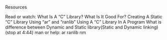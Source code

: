 Resources

Read or watch: What Is A “C” Library? What Is It Good For? Creating A Static “C” Library Using “ar” and “ranlib” Using A “C” Library In A Program What is difference between Dynamic and Static library(Static and Dynamic linking) (stop at 4:44) man or help: ar ranlib nm
